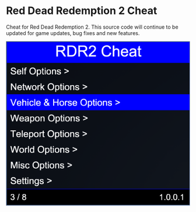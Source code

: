 # Red Dead Redemption 2 Cheat

Cheat for Red Dead Redemption 2. This source code will continue to be updated for game updates, bug fixes and new features.

![alt text](/cheat_preview.png)
